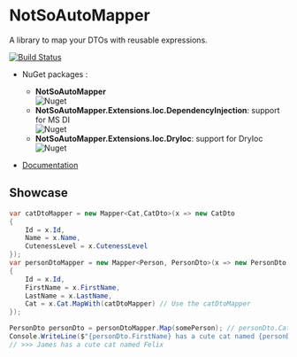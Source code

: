 # NotSoAutoMapper
A library to map your DTOs with reusable expressions.

[![Build Status](https://dev.azure.com/jeuxjeux20/NotSoAutoMapper/_apis/build/status/jeuxjeux20.NotSoAutoMapper?branchName=master)](https://dev.azure.com/jeuxjeux20/NotSoAutoMapper/_build/latest?definitionId=1&branchName=master) 

* NuGet packages :
  * **NotSoAutoMapper**   
    ![Nuget](https://img.shields.io/nuget/v/NotSoAutoMapper?style=plastic)
  * **NotSoAutoMapper.Extensions.Ioc.DependencyInjection**: support for MS DI  
    ![Nuget](https://img.shields.io/nuget/v/NotSoAutoMapper.Extensions.Ioc.DependencyInjection?style=plastic)    
  * **NotSoAutoMapper.Extensions.Ioc.DryIoc**: support for DryIoc   
    ![Nuget](https://img.shields.io/nuget/v/NotSoAutoMapper.Extensions.Ioc.DryIoc?style=plastic)    


* [Documentation](https://github.com/jeuxjeux20/NotSoAutoMapper/wiki/Getting-started)

## Showcase

```cs
var catDtoMapper = new Mapper<Cat,CatDto>(x => new CatDto
{
    Id = x.Id,
    Name = x.Name,
    CutenessLevel = x.CutenessLevel
});
var personDtoMapper = new Mapper<Person, PersonDto>(x => new PersonDto
{
    Id = x.Id,
    FirstName = x.FirstName,
    LastName = x.LastName,
    Cat = x.Cat.MapWith(catDtoMapper) // Use the catDtoMapper
});

PersonDto personDto = personDtoMapper.Map(somePerson); // personDto.Cat is a CatDto!
Console.WriteLine($"{personDto.FirstName} has a cute cat named {personDto.Cat.Name}");
// >>> James has a cute cat named Felix
```
